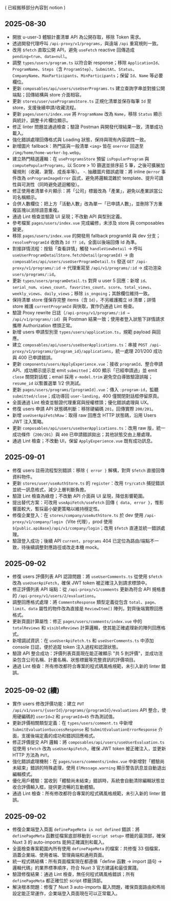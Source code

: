 ( 已經搬移部分內容到 notion )



## 2025-08-30
- 開放 u-user-3 體驗計畫清單 API 為公開存取，移除 Token 需求。
- 透過開發代理呼叫 `/api-proxy/v1/programs`，與遠端 `/api` 重寫規則一致。
- 改用 `$fetch` 直取公開 API，避免 `useFetch` reactive 回傳造成 `pending=true`、`data=null`。
- 調整 `types/users/program.ts` 以符合新 response；移除 `ApplicationId`、`ProgramName`、`Steps`（含 `ProgramStep`）、`SubmitAt`、`Status`、`CompanyName`、`MaxParticipants`、`MinParticipants`；保留 `Id`、`Name` 等必要欄位。
- 更新 `composables/api/users/useUserPrograms.ts` 建立查詢字串並對接公開端點；回傳結構與 store 介面相容。
- 更新 `stores/user/useProgramsStore.ts` 正規化清單並保存每筆 `Id` 至 store，支援後續申請/收藏流程。
- 更新 `pages/users/index.vue` 將 `ProgramName` 改為 `Name`，移除 `Status` 顯示與統計，調整卡片欄位顯示。
- 修正 linter 問題並通過檢查；驗證 Postman 與開發代理結果一致，清單成功載入。
- 強化錯誤處理回傳格式與 Loading 狀態，保持與現有內容調性一致。
- 新增圖片 fallback：熱門區與一般清單 `<img>` 皆在 `onerror` 回退至 `/img/home/home-worker-bg.webp`。
- 建立熱門精選邏輯：在 `useProgramsStore` 預留 `isPopularProgram` 與 `computePopularPrograms`，以 Score > 10 篩選並排序前 5 筆，之後可擴展加權規則（收藏、瀏覽、成長率等）。
-. 抽離圖片錯誤處理：將 inline `@error` 事件改為 `onProgramImageError` 函式，避免將邏輯混雜於 template、提升可讀性與可測性（同時避免遞迴觸發）。
 - 修正使用者清單卡片顯示：將「公司」標籤改為「產業」，避免以產業誤當公司名稱顯示。
 - 合併人數欄位：把上方「活動人數」改為單一「已申請人數」，並刪除下方重複區塊以消除語意重複。
 - 通過 Lint 檢查並驗證 UI 呈現；不改動 API 與型別定義。
 - 參考檔案 `pages/users/index.vue` 完成編修，未涉及 store 與 composables 變更。
 - 移除 `pages/users/index.vue` 的開發用 fallback programId 與 dev 分支；`resolveProgramId` 收斂為 `Id ?? id`，全面以後端回傳 Id 為準。
 - 對接詳情流程：按鈕「查看詳情」觸發 `handleViewDetail` → 呼叫 `useUserProgramDetailStore.fetchDetail(programId)` → 由 `composables/api/users/useUserProgramDetail.ts` 發送 `GET /api-proxy/v1/programs/:id` → 代理重寫至 `/api/v1/programs/:id` → 成功渲染 `users/programs/:id`。
 - 更新 `types/users/programDetail.ts` 對齊 u user 5 回應：新增 `id`、`serial_num`、`views_count`、`favorites_count`、`score`、`total_views`、`weekly_views`、`daily_views`；移除 `is_ongoing`；其餘欄位維持一致。
 - 保持清單 store 僅保存完整 items（含 `Id`），不另維護獨立 id 清單；詳情 store 維護 `currentProgramId` 與快取，實作仍通過 Lint 檢查。
 - 驗證 Proxy rewrite 日誌（`/api-proxy/v1/programs/:id → /api/v1/programs/:id`）與 Postman 結果一致；使用者登入狀態下詳情請求攜帶 Authorization 標頭正常。
 - 新增 users 申請型別至 `types/users/application.ts`，規範 payload 與回應。
 - 建立 `composables/api/users/useUserApplications.ts`：串接 `POST /api-proxy/v1/programs/{program_id}/applications`，統一處理 201/200 成功與 400 已申請錯誤。
 - 更新 `components/users/ApplyExperience.vue`：接收 `programId`、整合申請 API、成功顯示提示並 emit `submitted`；400 顯示「已經申請過」並 emit `close` 關閉對話框；email 採用 `v-model.trim` 避免空白導致驗證誤報；`resume_id` 以暫置選單 1/2 供測試。
 - 更新 `pages/users/programs/[programId].vue`：傳入 `:program-id`，監聽 `submitted/close`；成功導回 `user-landing`，400 僅關閉對話框停留原頁。
 - 全面通過 Lint 檢查並驗證代理重寫與授權標頭；優化錯誤處理與 UX。
 - 修復 users 申請 API 狀態碼判斷：移除硬編碼 `201`，回傳實際 `200/201`。
 - 新增 `useUserApiFetchRaw`：取得 raw 回應含 HTTP 狀態碼，沿用 Users JWT 注入策略。
 - 更新 `composables/api/users/useUserApplications.ts`：改用 raw 版，統一成功條件（`200/201`）與 `400` 已申請錯誤拋出；其他狀態交由上層處理。
 - 通過 Lint 檢查；不改動 UI，保留 `ApplyExperience.vue` 既有成功訊息。

## 2025-09-01
- 修復 users 註冊流程型別錯誤：移除 `{ error }` 解構，對齊 `$fetch` 直接回傳資料物件。
- 更新 `stores/user/useAuthStore.ts` 的 `register`：改用 `try/catch` 捕捉錯誤並統一訊息格式，減少上層判斷負擔。
- 驗證 Lint 檢查為綠燈；不改動 API 介面與 UI 呈現，降低影響範圍。
- 提出替代方案：可改用 `useApiFetch/useFetch` 回傳 `{ data, error }`，惟影響面較大，暫採最小變更策略以維持穩定性。
 - 修復企業登入：在 `stores/company/useAuthStore.ts` 於 dev 使用 `/api-proxy/v1/company/login`（Vite 代理），prod 使用 `${public.apiBase}/api/v1/company/login`；改用 `$fetch` 直連並統一錯誤處理。
 - 驗證登入成功；後續 API `current`、`programs` 404 已定位為路由/端點不一致，待後續調整對應路徑或改走本機 mock。

## 2025-09-02
- 修復 users 評價列表 API 認證問題：將 `useUserComments.ts` 從使用 `$fetch` 改為 `useUserApiFetch`，確保 JWT token 被正確注入到請求標頭中。
- 修正評價列表 API 端點：從 `/api-proxy/v1/comments` 更新為符合 API 規格書的 `/api-proxy/v1/users/2/evaluations`。
- 調整回應格式處理：將 `CommentsResponse` 類型定義從包含 `total`、`page`、`limit`、`data` 屬性的物件改為直接是 `ReviewItem[]` 陣列，對齊後端實際回應格式。
- 更新頁面計算屬性：修正 `pages/users/comments/index.vue` 中的 `totalReviews` 和 `visibleReviews` 計算邏輯，使其能正確處理新的陣列回應格式。
- 新增調試資訊：在 `useUserApiFetch.ts` 和 `useUserComments.ts` 中添加 console 日誌，便於追蹤 token 注入過程和認證狀態。
- 驗證 API 整合成功：評價列表頁面現在能正確顯示 "共 5 則評價"，並成功渲染包含公司名稱、計畫名稱、狀態標籤等完整資訊的評價項目。
- 通過 Lint 檢查：所有修改都符合專案的程式碼風格規範，未引入新的 linter 錯誤。

## 2025-09-02 (續)
- 實作 users 修改評價功能：建立 `PUT /api/v1/users/{userId}/programs/{programId}/evaluations` API 整合，使用硬編碼的 `userId=2` 和 `programId=45` 作為測試值。
- 更新評價相關類型定義：在 `types/users/comment.ts` 中新增 `SubmitEvaluationSuccessResponse` 和 `SubmitEvaluationErrorResponse` 介面，支援後端定義的成功和錯誤回應格式。
- 修正評價提交 API 邏輯：將 `composables/api/users/useUserEvaluation.ts` 從使用 `$fetch` 改為 `useUserApiFetch`，確保 JWT token 被正確注入，並更新 HTTP 方法為 `PUT`。
- 強化錯誤處理機制：在 `pages/users/comments/index.vue` 中新增對「體驗尚未結束」錯誤的特殊處理，使用 `ElMessage.warning` 顯示警告訊息並自動退出編輯模式。
- 優化用戶體驗：當收到「體驗尚未結束」錯誤時，系統會自動清除編輯狀態並收合評價輸入框，提供更流暢的互動體驗。
- 通過 Lint 檢查：所有修改都符合專案的程式碼風格規範，未引入新的 linter 錯誤。

## 2025-09-02
- 修復企業端登入頁面 `definePageMeta is not defined` 錯誤：將 `definePageMeta` 函數從檔案底部移動到 `<script setup>` 標籤的最頂部，確保 Nuxt 3 的 auto-imports 能夠正確識別和載入。
- 全面檢查專案範圍內所有使用 `definePageMeta` 的檔案：共修復 33 個檔案，涵蓋企業端、使用者端、管理員端和通用頁面。
- 統一程式碼結構：所有頁面檔案現在都遵循「define 函數 → import 語句 → 邏輯代碼」的業界標準順序，符合 Nuxt 3 官方建議和最佳實踐。
- 驗證修復結果：通過 Lint 檢查，無任何程式碼風格錯誤；所有 `definePageMeta` 都正確位於 script 標籤頂部。
- 解決根本問題：修復了 Nuxt 3 auto-imports 載入問題，確保頁面路由和佈局設定能正常運作，企業端登入頁面現在可以正常載入。